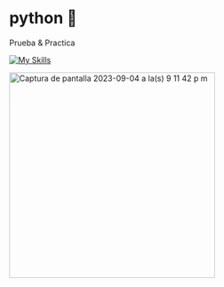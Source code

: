 # python 🐍
Prueba & Practica

[![My Skills](https://skillicons.dev/icons?i=git,py,vscode)](https://skillicons.dev)


<img width="370" alt="Captura de pantalla 2023-09-04 a la(s) 9 11 42 p m" src="https://github.com/danimelenge/python/assets/112286994/a79312f1-2dc7-40e4-8e58-4fa134d52da0">







